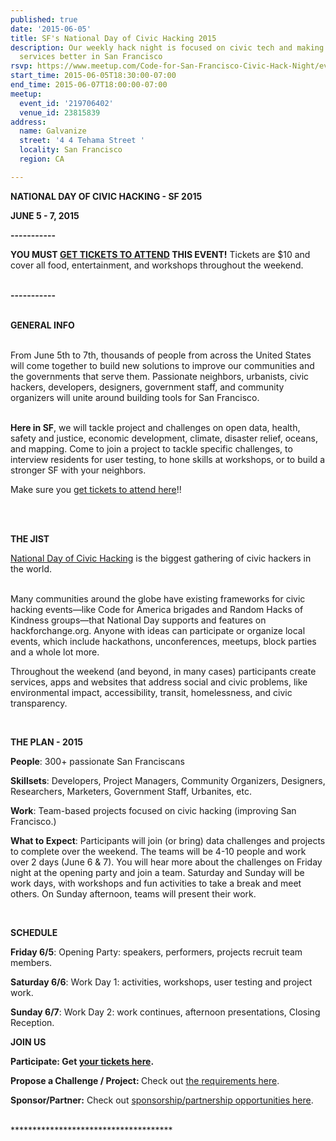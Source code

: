 ```yaml
---
published: true
date: '2015-06-05'
title: SF's National Day of Civic Hacking 2015
description: Our weekly hack night is focused on civic tech and making government
  services better in San Francisco
rsvp: https://www.meetup.com/Code-for-San-Francisco-Civic-Hack-Night/events/219706402/
start_time: 2015-06-05T18:30:00-07:00
end_time: 2015-06-07T18:00:00-07:00
meetup:
  event_id: '219706402'
  venue_id: 23815839
address:
  name: Galvanize
  street: '4 4 Tehama Street '
  locality: San Francisco
  region: CA

---
```

<!-- imported via scripts/generate-events-from-meetup -->
<p><b>NATIONAL DAY OF CIVIC HACKING - SF 2015</b></p> <p><b>JUNE 5 - 7, 2015</b></p> <p><b>-----------<br/></b></p> <p><b>YOU MUST <a href="https://www.eventbrite.com/e/national-day-of-civic-hacking-sf-2015-tickets-16547714660?ref=estw">GET TICKETS TO ATTEND</a> THIS EVENT!</b> Tickets are $10 and cover all food, entertainment, and workshops throughout the weekend.</p> <p><br/><b>-----------</b></p> <p><br/><b>GENERAL INFO</b></p> <p><br/>From June 5th to 7th, thousands of people from across the United States will come together to build new solutions to improve our communities and the governments that serve them. Passionate neighbors, urbanists, civic hackers, developers, designers, government staff, and community organizers will unite around building tools for San Francisco.</p> <p><br/><b>Here in SF</b>, we will tackle project and challenges on open data, health, safety and justice, economic development, climate, disaster relief, oceans, and mapping. Come to join a project to tackle specific challenges, to interview residents for user testing, to hone skills at workshops, or to build a stronger SF with your neighbors.</p> <p>Make sure you <a href="https://www.eventbrite.com/e/national-day-of-civic-hacking-sf-2015-tickets-16547714660?ref=estw">get tickets to attend here</a>!!</p> <p><br/><b><br/></b></p> <p><b>THE JIST<br/></b></p> <p><a href="http://hackforchange.org">National Day of Civic Hacking</a> is the biggest gathering of civic hackers in the world.</p> <p><br/>Many communities around the globe have existing frameworks for civic hacking events—like Code for America brigades and Random Hacks of Kindness groups—that National Day supports and features on hackforchange.org. Anyone with ideas can participate or organize local events, which include hackathons, unconferences, meetups, block parties and a whole lot more.</p> <p>Throughout the weekend (and beyond, in many cases) participants create services, apps and websites that address social and civic problems, like environmental impact, accessibility, transit, homelessness, and civic transparency.</p> <p><b><br/></b></p> <p><b>THE PLAN - 2015</b></p> <p><b>People</b>: 300+ passionate San Franciscans</p> <p><b>Skillsets</b>: Developers, Project Managers, Community Organizers, Designers, Researchers, Marketers, Government Staff, Urbanites, etc.</p> <p><b>Work</b>: Team-based projects focused on civic hacking (improving San Francisco.)</p> <p><b>What to Expect</b>: Participants will join (or bring) data challenges and projects to complete over the weekend. The teams will be 4-10 people and work over 2 days (June 6 &amp; 7). You will hear more about the challenges on Friday night at the opening party and join a team. Saturday and Sunday will be work days, with workshops and fun activities to take a break and meet others. On Sunday afternoon, teams will present their work.</p> <p><b><br/></b></p> <p><b>SCHEDULE</b></p> <p><b>Friday 6/5</b>: Opening Party: speakers, performers, projects recruit team members.</p> <p><b>Saturday 6/6</b>: Work Day 1: activities, workshops, user testing and project work.</p> <p><b>Sunday 6/7</b>: Work Day 2: work continues, afternoon presentations, Closing Reception. </p> <p>


<b>JOIN US</b></p> <p><b>Participate: Get <a href="https://www.eventbrite.com/e/national-day-of-civic-hacking-sf-2015-tickets-16547714660?ref=estw">your tickets here</a>. </b></p> <p><b>Propose a Challenge / Project: </b>Check out <a href="http://codeforsanfrancisco.org/hackforchange/projectreqs/">the requirements here</a>.</p> <p><b>Sponsor/Partner:</b> Check out <a href="http://codeforsanfrancisco.org/hackforchange/partnerships/">sponsorship/partnership opportunities here</a>.</p> <p><br/>*************************************</p> 
